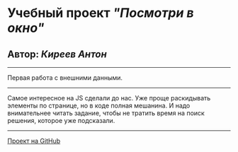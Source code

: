 # Учебный проект _"Посмотри в окно"_
## Автор: _Киреев Антон_
***
Первая работа с внешними данными.
***
Самое интересное на JS сделали до нас. Уже проще раскидывать элементы по странице,
но в коде полная мешанина. И надо внимательнее читать задание,
чтобы не тратить время на поиск решения, которое уже подсказали.
***
[Проект на GitHub](https://github.com/AntiANT8406/posmotri_v_okno.git)